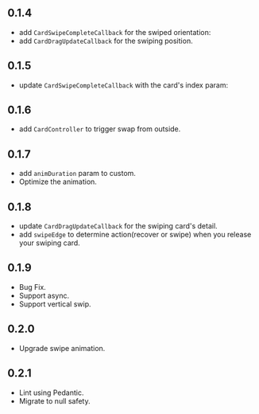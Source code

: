 ## 0.1.4

- add `CardSwipeCompleteCallback` for the swiped orientation:
- add `CardDragUpdateCallback` for the swiping position.

## 0.1.5

- update `CardSwipeCompleteCallback` with the card's index param:

## 0.1.6

- add `CardController` to trigger swap from outside.

## 0.1.7

- add `animDuration` param to custom.
- Optimize the animation.

## 0.1.8

- update `CardDragUpdateCallback` for the swiping card's detail.
- add `swipeEdge` to determine action(recover or swipe) when you release your swiping card.

## 0.1.9

- Bug Fix.
- Support async.
- Support vertical swip.

## 0.2.0

- Upgrade swipe animation.

## 0.2.1

- Lint using Pedantic.
- Migrate to null safety.
